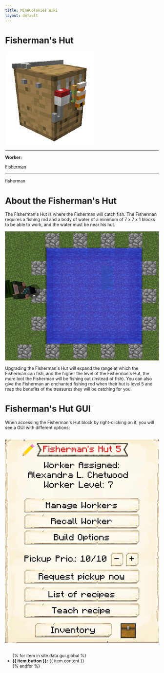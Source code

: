 ```yaml
---
title: MineColonies Wiki
layout: default
---
```

# Fisherman's Hut

<div class="infobox box text-center">
    <img src="../../assets/images/buildings/fisherman.png" alt="Fisherman's Hut" />
    <hr />
    <div class="row section-text text-left">
        <div class="col">
        <p><strong>Worker:</strong></p>
        </div>
        <div class="col">
        <p><a href="../workers/fisherman">Fisherman</a></p>
        </div>
    </div>
    <hr />
    <recipe>fisherman</recipe>
</div>

# About the Fisherman's Hut

The Fisherman's Hut is where the Fisherman will catch fish. The Fisherman requires a fishing rod and a body of water of a minimum of 7 x 7 x 1 blocks to be able to work, and the water must be near his hut.

<p style="text-align:center;"><img src="../../assets/images/gui/pond.png" alt="Pond"></p>

Upgrading the Fisherman's Hut will expand the range at which the Fisherman can fish, and the higher the level of the Fisherman's Hut, the more loot the Fisherman will be fishing out (instead of fish). You can also give the Fisherman an enchanted fishing rod when their hut is level 5 and reap the benefits of the treasures they will be catching for you.

# Fisherman's Hut GUI

When accessing the Fisherman's Hut block by right-clicking on it, you will see a GUI with different options:

<br>
<div class="row">
  <div class="col-sm-12 col-md">
    <img src="../../assets/images/gui/fishermangui.png" class="img-fluid mx-auto" alt="Fisherman GUI">
</div>
  <div class="col-sm-12 col-md">
    <br>
    <ul>
      {% for item in site.data.gui.global %}
        <li><strong>{{ item.button }}:</strong> {{ item.content }}</li>
      {% endfor %}
    </ul>
  </div>
</div>
<br>
  
